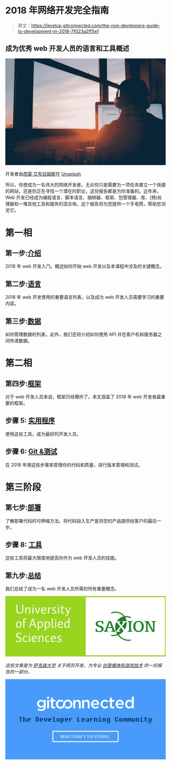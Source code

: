 # 2018 年网络开发完全指南

> 原文：<https://levelup.gitconnected.com/the-non-developers-guide-to-development-in-2018-7f023a2ff5e1>

## 成为优秀 web 开发人员的语言和工具概述

![](img/724d0e47234ff02ca37bbdcde74dbb60.png)

开发者由[西蒙·艾布拉姆斯](https://unsplash.com/@flysi3000?utm_source=medium&utm_medium=referral)在 [Unsplash](https://unsplash.com?utm_source=medium&utm_medium=referral)

所以，你想成为一名伟大的网络开发者。无论你只是需要为一项任务建立一个快捷的网站，还是你正在寻找一个潜在的职业，这份报告都是为你准备的。近年来，Web 开发已经成为编程语言、脚本语言、捆绑器、框架、包管理器、库、(预)处理器和一堆其他工具和服务的混合体。这个报告将为您提供一个手电筒，帮助您浏览它。

# 第一相

## 第一步:[介绍](https://medium.com/@jordanmauricio/39ed3544e95c)

2018 年 web 开发入门。概述如何开始 web 开发以及本课程中涉及的关键概念。

## 第二步:[语言](https://medium.com/@jordanmauricio/languages-36241b046a81)

2018 年 web 开发使用的重要语言列表，以及成为 web 开发人员需要学习的重要内容。

## 第三步:[数据](https://medium.com/@jordanmauricio/web-development-data-1aa4080bc852)

如何管理数据的列表。此外，我们还将介绍如何使用 API 并在客户机和服务器之间传递数据。

# 第二相

## 第四步:[框架](https://medium.com/@jordanmauricio/web-development-frameworks-475e06016093)

对于 web 开发人员来说，框架已经爆炸了。本文涵盖了 2018 年 web 开发者最重要的框架。

## 步骤 5: [实用程序](https://medium.com/@jordanmauricio/web-development-utilities-8b812e92184d)

使用这些工具，成为最好的开发人员。

## 步骤 6: [Git &测试](https://medium.com/@jordanmauricio/web-development-git-testing-1d475d2fb7bc)

在 2018 年用这些步骤来管理你的代码和质量，进行版本管理和测试。

# 第三阶段

## 第七步:[部署](https://medium.com/@jordanmauricio/deployment-b4d8b7f44f3e)

了解部署代码的可伸缩方法。将代码投入生产是将您的产品提供给客户的最后一步。

## 步骤 8: [工具](https://medium.com/@jordanmauricio/tools-3e9117c5141a)

这些工具将最大限度地提高你作为 web 开发人员的技能。

## 第九步:[总结](https://medium.com/@jordanmauricio/summary-450eefa347f)

我们总结了成为一名 web 开发人员所需的所有重要概念。

![](img/0db46b30151c2e12280554504627a672.png)

*这些文章是为* [*萨克森大学*](https://www.saxion.nl/) *关于网页开发，为专业* [*创意媒体和游戏技术*](https://www.saxion.nl/opleidingen/voltijd/bachelor/creative-media-and-game-technologies) *的一份报告的一部分。*

[![](img/439094b9a664ef0239afbc4565c6ca49.png)](https://levelup.gitconnected.com/)